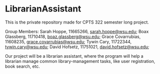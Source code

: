 # LibrarianAssistant
This is the private repository made for CPTS 322 semester long project.

Group Members: 
  Sarah Hoppe, 11665266, sarah.hoppe@wsu.edu;
  Boax Glassberg, 11710418, boaz.glassberg@wsu.edu;
  Grace Covarrubias, 11608235, grace.covarrubias@wsu.edu;
  Tywin Cary, 11722344, tywin.cary@wsu.edu;
  David Hofsetz, 11751021, david.hofsetz@wsu.edu;
  
Our project will be a librarian assistant, where the program will help a librarian manage common library-management tasks, like user registration, book search, etc.
